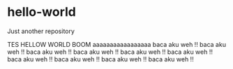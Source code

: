 # hello-world
Just another repository

TES HELLOW WORLD BOOM
aaaaaaaaaaaaaaaaa
baca aku weh !!
baca aku weh !!
baca aku weh !!
baca aku weh !!
baca aku weh !!
baca aku weh !!
baca aku weh !!
baca aku weh !!
baca aku weh !!
baca aku weh !!